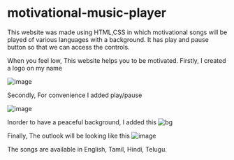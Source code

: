 # motivational-music-player
This website was made using HTML,CSS in which motivational songs will be played of various languages with a background. It has play and pause button so that we can access the controls.

When you feel low, This website helps you to be motivated.
Firstly, I created a logo on my name

![image](https://user-images.githubusercontent.com/110754843/210195796-0fd4a102-da3e-4570-8c42-0ccdbd0c44fd.png)

Secondly, For convenience I added play/pause 

![image](https://user-images.githubusercontent.com/110754843/210195853-ba48d55d-130d-4e7a-87a4-15c0deb97840.png)

Inorder to have a peaceful background, I added this
![bg](https://user-images.githubusercontent.com/110754843/210195879-9aa56b51-543f-4606-9b60-7d513079ac9b.jpg)

Finally, The outlook  will be looking like this
![image](https://user-images.githubusercontent.com/110754843/210195994-9cdb5bc4-dac5-4a5f-a676-8cf8a1cda05f.png)


The songs are available in English, Tamil, Hindi, Telugu.
